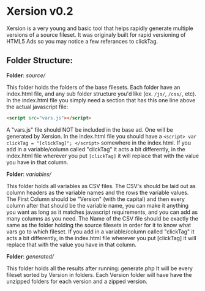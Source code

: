 # Xersion v0.2

Xersion is a very young and basic tool that helps rapidly generate multiple versions of a source fileset. 
It was originaly built for rapid versioning of HTML5 Ads so you may notice a few referances to clickTag.

## Folder Structure:
**Folder**: *source/*

This folder holds the folders of the base filesets. 
Each folder have an index.html file, and any sub folder structure you'd like (ex. `/js/`, `/css/`, etc). 
In the index.html file you simply need a section that has this one line above the actual javascript file:
```html
<script src="vars.js"></script>
```

A "vars.js" file should NOT be included in the base ad. One will be generated by Xersion. 
In the index.html file you should have a `<script> var clickTag = "[clickTag]"; </script>` somewhere in the index.html.
If you add in a variable/column called "clickTag" it acts a bit differently, in the index.html file wherever you put `[clickTag]` it will replace that with the value you have in that column.

**Folder**: *variables/*

This folder holds all variables as CSV files.
The CSV's should be laid out as column headers as the variable names and the rows the variable values.
The First Column should be "Version" (with the capital) and then every column after that should be the variable name, you can make it anything you want as long as it matches javascript requirements, and you can add as many columns as you need. 
The Name of the CSV file should be exactly the same as the folder holding the source filesets in order for it to know what vars go to which fileset.
If you add in a variable/column called "clickTag" it acts a bit differently, in the index.html file wherever you put [clickTag] it will replace that with the value you have in that column.

**Folder**: *generated/*

This folder holds all the results after running: generate.php
It will be every fileset sorted by Version in folders.
Each Version folder will have have the unzipped folders for each version and a zipped version.
